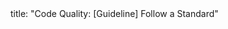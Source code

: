 <frontmatter>
title: "Code Quality: [Guideline] Follow a Standard"
</frontmatter>

<include src="container-inPage-asFlat.md" boilerplate />